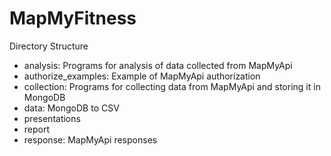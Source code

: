 MapMyFitness
===============

Directory Structure
* analysis: Programs for analysis of data collected from MapMyApi
* authorize_examples: Example of MapMyApi authorization
* collection: Programs for collecting data from MapMyApi and storing it in MongoDB
* data: MongoDB to CSV
* presentations
* report
* response: MapMyApi responses
